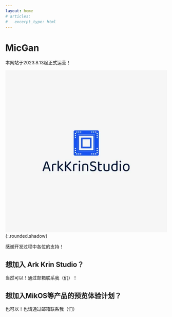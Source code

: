 ```yaml
---
layout: home
# articles:
#   excerpt_type: html
---
```

# MicGan
本网站于2023.8.13起正式运营！

![image](/AKS图标.jpg) 
{:.rounded.shadow}  

感谢开发过程中各位的支持！
## 想加入 Ark Krin Studio？
当然可以！通过邮箱联系我（们）！
## 想加入MikOS等产品的预览体验计划？
也可以！也请通过邮箱联系我（们）
